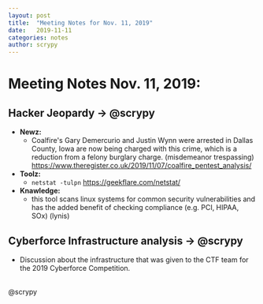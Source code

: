 ```yaml
---
layout: post
title:  "Meeting Notes for Nov. 11, 2019"
date:   2019-11-11
categories: notes
author: scrypy
---
```

# Meeting Notes Nov. 11, 2019:

## Hacker Jeopardy -> @scrypy
- **Newz:**
  - Coalfire's Gary Demercurio and Justin Wynn were arrested in Dallas County, Iowa are now being charged with this crime, which is a reduction from a felony burglary charge. (misdemeanor trespassing) https://www.theregister.co.uk/2019/11/07/coalfire_pentest_analysis/
- **Toolz:**
  - `netstat -tulpn`  https://geekflare.com/netstat/
- **Knawledge:**
  - this tool scans linux systems for common security vulnerabilities and has the added benefit of checking compliance (e.g. PCI, HIPAA, SOx) (lynis)

## Cyberforce Infrastructure analysis -> @scrypy
- Discussion about the infrastructure that was given to the CTF team for the 2019 Cyberforce Competition.

<br>
@scrypy
